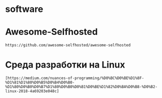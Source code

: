 software
========
# Awesome-Selfhosted
	https://github.com/awesome-selfhosted/awesome-selfhosted
	
# Среда разработки на Linux
	[https://medium.com/nuances-of-programming/%D0%BC%D0%BE%D1%8F-%D1%81%D1%80%D0%B5%D0%B4%D0%B0-%D1%80%D0%B0%D0%B7%D1%80%D0%B0%D0%B1%D0%BE%D1%82%D0%BA%D0%B8-%D0%B2-linux-2018-4a69203e048c] 